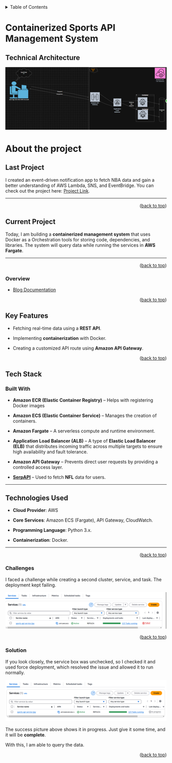 <div id="top"></div>

<details>
  <summary>Table of Contents </summary>
  <ol>
  <li><a href="#technical">Technical Architecture</a></li>
    Project</a>
        <ul>
          <li><a href="#about-the-project">About The Project</li>
          <li><a href="#last-project">Last Project</li>
          <li><a href="#current-project">Current Project</li>
          <li><a href="#overview">Overview</a></li>
          <li><a href="#key-features">Key Features</a></li>
        </ul>
    </li>
  <ul>
    <li><a href="#built-with">Built With</a></li>
    <li><a href="#technologies-used">Technologies Used</a></li>
    <li><a href="#challenges">Challenges</a></li>
    <li><a href="#solution">Solution</a></li>
  </ul>
</details>

# Containerized Sports API Management System

## Technical Architecture 
<img src="./my-lil-expanation.png" alt="my-lil-explanation"/>


# About the project  

## Last Project 
 
I created an event-driven notification app to fetch NBA data and gain a better understanding of AWS Lambda, SNS, and EventBridge. You can check out the project here: [Project Link](https://github.com/ijayhub/game-day-notifications-aws). 

---
<p align="right">(<a href="#top">back to top</a>)</p>

## Current Project

Today, I am building a **containerized management system** that uses Docker as a Orchestration tools for storing code, dependencies, and libraries. The system will query data while running the services in **AWS Fargate**. 

---
<p align="right">(<a href="#top">back to top</a>)</p>


### Overview

* [Blog Documentation]()

<p align="right">(<a href="#top">back to top</a>)</p>


## Key Features

- Fetching real-time data using a **REST API**. 

- Implementing **containerization** with Docker. 

- Creating a customized API route using **Amazon API Gateway**.

<p align="right">(<a href="#top">back to top</a>)</p>

## Tech Stack  

### **Built With**

- **Amazon ECR (Elastic Container Registry)** – Helps with registering Docker images 

- **Amazon ECS (Elastic Container Service)** – Manages the creation of containers.

- **Amazon Fargate** – A serverless compute and runtime environment.  
- **Application Load Balancer (ALB)** – A type of **Elastic Load Balancer (ELB)** that distributes incoming traffic across multiple targets to ensure high availability and fault tolerance.

- **Amazon API Gateway** – Prevents direct user requests by providing a controlled access layer.

- **[SerpAPI](https://serpapi.com/)** – Used to fetch **NFL** data for users. 
--- 

## **Technologies Used**

- **Cloud Provider**: AWS

- **Core Services**: Amazon ECS (Fargate), API Gateway, CloudWatch.

- **Programming Language**: Python 3.x.

- **Containerization**: Docker.

---
<p align="right">(<a href="#top">back to top</a>)</p>


### Challenges

I faced a challenge while creating a second cluster, service, and task. The deployment kept failing.

<img src="./failed.png" alt="failed-service-deployment"/>
<p align="right">(<a href="#top">back to top</a>)</p>


### Solution

If you look closely, the service box was unchecked, so I checked it and used force deployment, which resolved the issue and allowed it to run normally.

<img src="./success.png" alt="success-service-deployment"/>

The success picture above shows it in progress. Just give it some time, and it will be **complete**.  

With this, I am able to query the data.

<p align="right">(<a href="#top">back to top</a>)</p>





